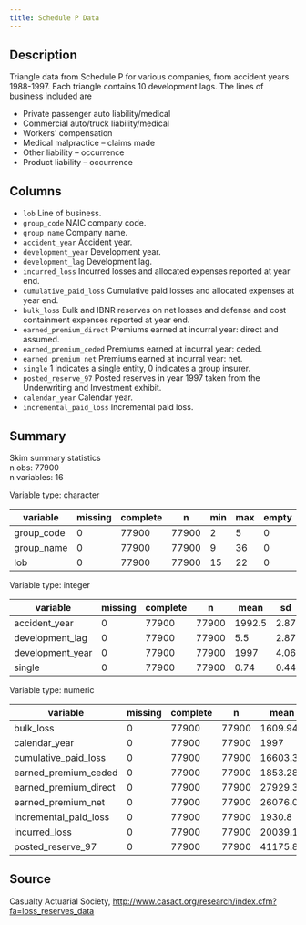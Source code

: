 ```yaml
---
title: Schedule P Data
---
```


## Description

Triangle data from Schedule P for various companies, from accident years 1988-1997.
Each triangle contains 10 development lags. The lines of business included are
- Private passenger auto liability/medical
- Commercial auto/truck liability/medical
- Workers' compensation
- Medical malpractice – claims made
- Other liability – occurrence
- Product liability – occurrence

## Columns

- `lob` <character> Line of business.
- `group_code` <character> NAIC company code.
- `group_name` <character> Company name.
- `accident_year` <integer> Accident year.
- `development_year` <integer> Development year.
- `development_lag` <integer> Development lag.
- `incurred_loss` <numeric> Incurred losses and allocated expenses reported at year end.
- `cumulative_paid_loss` <numeric> Cumulative paid losses and allocated expenses at year end.
- `bulk_loss` <numeric> Bulk and IBNR reserves on net losses and defense and cost containment expenses reported at year end.
- `earned_premium_direct` <numeric> Premiums earned at incurral year: direct and assumed.
- `earned_premium_ceded` <numeric> Premiums earned at incurral year: ceded.
- `earned_premium_net` <numeric> Premiums earned at incurral year: net.
- `single` <integer> 1 indicates a single entity, 0 indicates a group insurer.
- `posted_reserve_97` <numeric> Posted reserves in year 1997 taken from the Underwriting and Investment exhibit.
- `calendar_year` <numeric> Calendar year.
- `incremental_paid_loss` <numeric> Incremental paid loss.

## Summary

Skim summary statistics  
 n obs: 77900    
 n variables: 16    

Variable type: character

|  variable  | missing | complete |   n   | min | max | empty | n_unique |
|------------|---------|----------|-------|-----|-----|-------|----------|
| group_code |    0    |  77900   | 77900 |  2  |  5  |   0   |   379    |
| group_name |    0    |  77900   | 77900 |  9  | 36  |   0   |   376    |
|    lob     |    0    |  77900   | 77900 | 15  | 22  |   0   |    6     |

Variable type: integer

|     variable     | missing | complete |   n   |  mean  |  sd  |  p0  | p25  |  p50   | p75  | p100 |   hist   |
|------------------|---------|----------|-------|--------|------|------|------|--------|------|------|----------|
|  accident_year   |    0    |  77900   | 77900 | 1992.5 | 2.87 | 1988 | 1990 | 1992.5 | 1995 | 1997 | ▇▃▃▃▃▃▃▇ |
| development_lag  |    0    |  77900   | 77900 |  5.5   | 2.87 |  1   |  3   |  5.5   |  8   |  10  | ▇▃▃▃▃▃▃▇ |
| development_year |    0    |  77900   | 77900 |  1997  | 4.06 | 1988 | 1994 |  1997  | 2000 | 2006 | ▂▂▃▇▅▃▂▂ |
|      single      |    0    |  77900   | 77900 |  0.74  | 0.44 |  0   |  0   |   1    |  1   |  1   | ▃▁▁▁▁▁▁▇ |

Variable type: numeric

|       variable        | missing | complete |   n   |   mean   |    sd     |   p0   | p25  | p50  | p75  |  p100   |   hist   |
|-----------------------|---------|----------|-------|----------|-----------|--------|------|------|------|---------|----------|
|       bulk_loss       |    0    |  77900   | 77900 | 1609.94  | 43242.69  | -32101 |  0   |  0   |  49  | 3830524 | ▇▁▁▁▁▁▁▁ |
|     calendar_year     |    0    |  77900   | 77900 |   1997   |   4.06    |  1988  | 1994 | 1997 | 2000 |  2006   | ▂▂▃▇▅▃▂▂ |
| cumulative_paid_loss  |    0    |  77900   | 77900 | 16603.33 |   3e+05   | -20180 |  0   | 140  | 1780 | 1.1e+07 | ▇▁▁▁▁▁▁▁ |
| earned_premium_ceded  |    0    |  77900   | 77900 | 1853.28  |  9654.34  | -6214  |  0   |  88  | 906  | 313122  | ▇▁▁▁▁▁▁▁ |
| earned_premium_direct |    0    |  77900   | 77900 | 27929.3  | 443190.94 | -6518  |  21  | 736  | 5586 | 1.5e+07 | ▇▁▁▁▁▁▁▁ |
|  earned_premium_net   |    0    |  77900   | 77900 | 26076.02 | 435459.73 | -9731  |  10  | 418  | 3687 | 1.5e+07 | ▇▁▁▁▁▁▁▁ |
| incremental_paid_loss |    0    |  77900   | 77900 |  1930.8  | 56629.76  | -39688 |  0   |  0   |  92  | 4491070 | ▇▁▁▁▁▁▁▁ |
|     incurred_loss     |    0    |  77900   | 77900 | 20039.13 | 339970.95 | -12899 |  0   | 233  | 2500 | 1.2e+07 | ▇▁▁▁▁▁▁▁ |
|   posted_reserve_97   |    0    |  77900   | 77900 | 41175.83 |   5e+05   |   0    | 113  | 1065 | 6375 | 1.4e+07 | ▇▁▁▁▁▁▁▁ |

## Source

Casualty Actuarial Society, http://www.casact.org/research/index.cfm?fa=loss_reserves_data